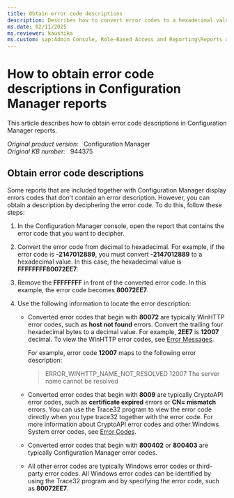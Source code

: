```yaml
---
title: Obtain error code descriptions
description: Describes how to convert error codes to a hexadecimal value to obtain an error description in Configuration Manager.
ms.date: 02/11/2025
ms.reviewer: kaushika
ms.custom: sap:Admin Console, Role-Based Access and Reporting\Reports and subscriptions
---
```

# How to obtain error code descriptions in Configuration Manager reports

This article describes how to obtain error code descriptions in Configuration Manager reports.

_Original product version:_ &nbsp; Configuration Manager  
_Original KB number:_ &nbsp; 944375

## Obtain error code descriptions

Some reports that are included together with Configuration Manager display errors codes that don't contain an error description. However, you can obtain a description by deciphering the error code. To do this, follow these steps:

1. In the Configuration Manager console, open the report that contains the error code that you want to decipher.
2. Convert the error code from decimal to hexadecimal. For example, if the error code is **-2147012889**, you must convert **-2147012889** to a hexadecimal value. In this case, the hexadecimal value is **FFFFFFFF80072EE7**.

3. Remove the **FFFFFFFF** in front of the converted error code. In this example, the error code becomes **80072EE7**.

4. Use the following information to locate the error description:

   - Converted error codes that begin with **80072** are typically WinHTTP error codes, such as **host not found** errors. Convert the trailing four hexadecimal bytes to a decimal value. For example, **2EE7** is **12007** decimal. To view the WinHTTP error codes, see [Error Messages](/windows/win32/winhttp/error-messages?redirectedfrom=MSDN).

     For example, error code **12007** maps to the following error description:

     > ERROR_WINHTTP_NAME_NOT_RESOLVED 12007 The server name cannot be resolved

   - Converted error codes that begin with **8009** are typically CryptoAPI error codes, such as **certificate expired** errors or **CN= mismatch** errors. You can use the Trace32 program to view the error code directly when you type trace32 together with the error code. For more information about CryptoAPI error codes and other Windows System error codes, see [Error Codes](/windows/win32/debug/system-error-codes?redirectedfrom=MSDN).

   - Converted error codes that begin with **800402** or **800403** are typically Configuration Manager error codes.

   - All other error codes are typically Windows error codes or third-party error codes. All Windows error codes can be identified by using the Trace32 program and by specifying the error code, such as **80072EE7**.
